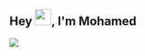 ## Hey <img src="https://github.com/TheDudeThatCode/TheDudeThatCode/blob/master/Assets/Hi.gif" width="29">, I'm Mohamed 

![](https://res.cloudinary.com/practicaldev/image/fetch/s--V0ekZaVJ--/c_imagga_scale,f_auto,fl_progressive,h_900,q_auto,w_1600/https://thepracticaldev.s3.amazonaws.com/i/h68x0up43hmknl5tjcww.jpg)


